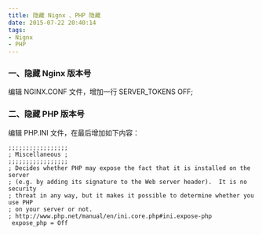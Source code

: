 ```yaml
---
title: 隐藏 Nignx 、PHP 隐藏
date: 2015-07-22 20:40:14
tags: 
- Nignx 
- PHP
---
```


### 一、隐藏 Nginx 版本号
编辑 NGINX.CONF 文件，增加一行 SERVER_TOKENS OFF;

### 二、隐藏 PHP 版本号
编辑 PHP.INI 文件，在最后增加如下内容：
```
;;;;;;;;;;;;;;;;;
; Miscellaneous ;
;;;;;;;;;;;;;;;;;
; Decides whether PHP may expose the fact that it is installed on the server
; (e.g. by adding its signature to the Web server header).  It is no security
; threat in any way, but it makes it possible to determine whether you use PHP
; on your server or not.
; http://www.php.net/manual/en/ini.core.php#ini.expose-php
 expose_php = Off
```